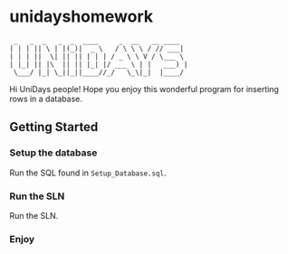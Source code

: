 # unidayshomework

     _   _  _   _  _  ____     _  __   __ ____  
    | | | || \ | |(_)|  _ \   / \ \ \ / // ___| 
    | | | ||  \| || || | | | / _ \ \ V / \___ \ 
    | |_| || |\  || || |_| |/ ___ \ | |   ___) |
     \___/ |_| \_||_||____//_/   \_\|_|  |____/ 


Hi UniDays people! Hope you enjoy this wonderful program for inserting rows in a database.

## Getting Started
### Setup the database
Run the SQL found in `Setup_Database.sql`.

### Run the SLN
Run the SLN.

### Enjoy